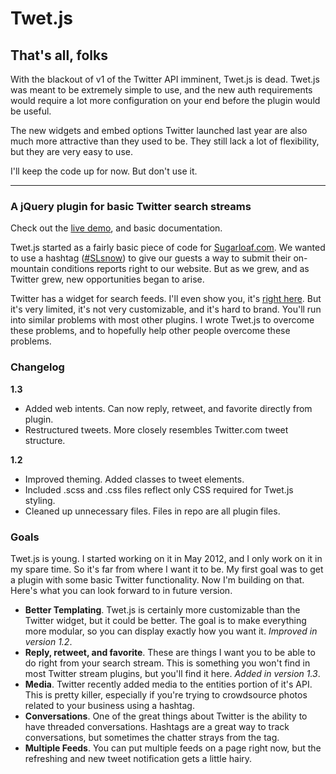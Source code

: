 Twet.js
=======

## That's all, folks
With the blackout  of v1 of the Twitter API imminent, Twet.js is dead. Twet.js was meant to be extremely simple to use, and the new auth requirements would require a lot more configuration on your end before the plugin would be useful.

The new widgets and embed options Twitter launched last year are also much more attractive than they used to be. They still lack a lot of flexibility, but they are very easy to use.

I'll keep the code up for now. But don't use it.

---

### A jQuery plugin for basic Twitter search streams

Check out the [live demo](http://frxnz.github.com/twetjs), and basic documentation.

Twet.js started as a fairly basic piece of code for [Sugarloaf.com](http://www.sugarloaf.com). We wanted to use a hashtag ([#SLsnow](https://www.twitter.com/#!/%23SLsnow)) to give our guests a way to submit their on-mountain conditions reports right to our website. But as we grew, and as Twitter grew, new opportunities began to arise.

Twitter has a widget for search feeds. I'll even show you, it's [right here](https://twitter.com/about/resources/widgets/widget_search). But it's very limited, it's not very customizable, and it's hard to brand. You'll run into similar problems with most other plugins. I wrote Twet.js to overcome these problems, and to hopefully help other people overcome these problems.

### Changelog
**1.3**

* Added web intents. Can now reply, retweet, and favorite directly from plugin.
* Restructured tweets. More closely resembles Twitter.com tweet structure.

**1.2**

* Improved theming. Added classes to tweet elements.
* Included .scss and .css files reflect only CSS required for Twet.js styling.
* Cleaned up unnecessary files. Files in repo are all plugin files.

### Goals
Twet.js is young. I started working on it in May 2012, and I only work on it in my spare time. So it's far from where I want it to be. My first goal was to get a plugin with some basic Twitter functionality. Now I'm building on that. Here's what you can look forward to in future version.

- **Better Templating**. Twet.js is certainly more customizable than the Twitter widget, but it could be better. The goal is to make everything more modular, so you can display exactly how you want it. *Improved in version 1.2*.
- **Reply, retweet, and favorite**. These are things I want you to be able to do right from your search stream. This is something you won't find in most Twitter stream plugins, but you'll find it here. *Added in version 1.3*.
- **Media**. Twitter recently added media to the entities portion of it's API. This is pretty killer, especially if you're trying to crowdsource photos related to your business using a hashtag.
- **Conversations**. One of the great things about Twitter is the ability to have threaded conversations. Hashtags are a great way to track conversations, but sometimes the chatter strays from the tag.
- **Multiple Feeds**. You can put multiple feeds on a page right now, but the refreshing and new tweet notification gets a little hairy.
